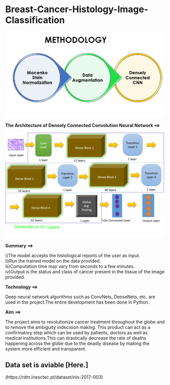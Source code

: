 # Breast-Cancer-Histology-Image-Classification
                                                 

![Methodology](/Image/Methods.PNG)

**The Architecture of Densely Connected Convolution Neural Network ==>**                                                                                                                                                                                                                      



![DenseNet](/Image/DenseNet.PNG)

**Summary ==>**

i)The model accepts the histological reports of the user as input.                                                                        
ii)Run the trained model on the data provided.                                                                                             
iii)Computation time may vary from seconds to a few minutes.                                                                              
iv)Output is the status and class of cancer present in the tissue of the image provided.  




**Technology ==>**                                                                                                                        



Deep neural network algorithms such as ConvNets, DenseNets, etc. are used in the project.The entire development has been done in Python.

**Aim ==>**


The project aims to revolutionize cancer treatment throughout the globe and to remove the ambiguity indecision making. This product can act as a confirmatory step which can be used by patients, doctors as well as medical institutions.This can drastically decrease the rate of deaths happening across the globe due to the deadly disease by making the system more efficient and transparent.


<h2>
Data set is aviable [Here.]</h2>(https://rdm.inesctec.pt/dataset/nis-2017-003)

